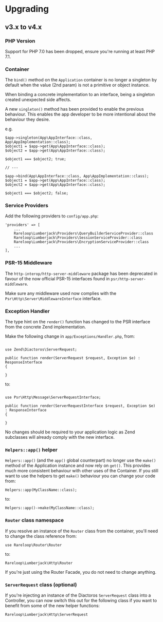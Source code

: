 # Upgrading

## v3.x to v4.x

### PHP Version
Support for PHP 7.0 has been dropped, ensure you're running at least PHP 7.1.

### Container
The `bind()` method on the `Application` container is no longer a singleton by default when the value (2nd param) is not a primitive or object instance.

When binding a concrete implementation to an interface, being a singleton created unexpected side affects. 

A new `singleton()` method has been provided to enable the previous behaviour. This enables the app developer to be more intentional about the behaviour they desire.

e.g.

```
$app->singleton(App\AppInterface::class, App\AppImplementation::class);
$object1 = $app->get(App\AppInterface::class);
$object2 = $app->get(App\AppInterface::class);

$object1 === $object2; true;

// ---

$app->bind(App\AppInterface::class, App\AppImplementation::class);
$object1 = $app->get(App\AppInterface::class);
$object2 = $app->get(App\AppInterface::class);

$object1 === $object2; false;
```

### Service Providers
Add the following providers to `config/app.php`:

```
'providers' => [
    ...
    Rareloop\Lumberjack\Providers\QueryBuilderServiceProvider::class
    Rareloop\Lumberjack\Providers\SessionServiceProvider::class
    Rareloop\Lumberjack\Providers\EncryptionServiceProvider::class
    ...
],
```

### PSR-15 Middleware
The `http-interop/http-server-middleware` package has been deprecated in favour of the now official PSR-15 interfaces found in `psr/http-server-middleware`.

Make sure any middleware used now complies with the `Psr\Http\Server\MiddlewareInterface` interface.

### Exception Handler
The type hint on the `render()` function has changed to the PSR interface from the concrete Zend implementation.

Make the following change in `app/Exceptions/Handler.php`, from:

```

use Zend\Diactoros\ServerRequest;

public function render(ServerRequest $request, Exception $e) : ResponseInterface
{

}
```

to:

```

use Psr\Http\Message\ServerRequestInterface;

public function render(ServerRequestInterface $request, Exception $e) : ResponseInterface
{

}
```

No changes should be required to your application logic as Zend subclasses will already comply with the new interface.

### `Helpers::app()` helper
`Helpers::app()` (and the `app()` global counterpart) no longer use the `make()` method of the Application instance and now rely on `get()`. This provides much more consistent behaviour with other uses of the Container. If you still want to use the helpers to get `make()` behaviour you can change your code from:

```
Helpers::app(MyClassName::class);
```

to:

```
Helpers::app()->make(MyClassName::class);
```


### `Router` class namespace
If you resolve an instance of the `Router` class from the container, you'll need to change the class reference from:

```
use Rareloop\Router\Router
```

to:

```
Rareloop\Lumberjack\Http\Router
```

If you're just using the Router Facade, you do not need to change anything.

### `ServerRequest` class (optional)
If you're injecting an instance of the Diactoros `ServerRequest` class into a Controller, you can now switch this out for the following class if you want to benefit from some of the new helper functions:

```
Rareloop\Lumberjack\Http\ServerRequest
```
